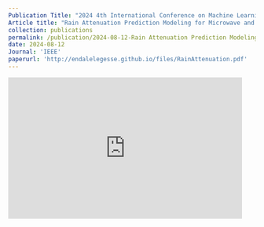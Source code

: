 ```yaml
---
Publication Title: "2024 4th International Conference on Machine Learning and Intelligent Systems Engineering (MLISE)"
Article title: "Rain Attenuation Prediction Modeling for Microwave and Millimeter Wave Band Using LSTM"
collection: publications
permalink: /publication/2024-08-12-Rain Attenuation Prediction Modeling-2
date: 2024-08-12
Journal: 'IEEE'
paperurl: 'http://endalelegesse.github.io/files/RainAttenuation.pdf'
---
```


<iframe src="https://onedrive.live.com/embed?resid=9CDDD6D29488136D%211952&authkey=!ABcAbfSaekvP9GU&em=2" width="476" height="288" frameborder="0" scrolling="no"></iframe>
